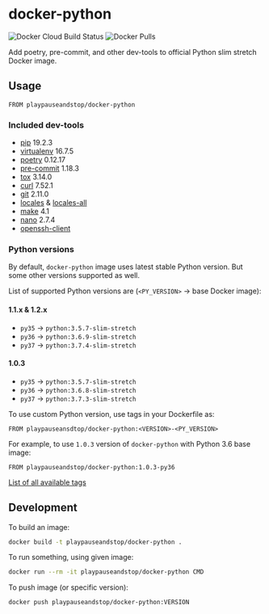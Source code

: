 # docker-python

![Docker Cloud Build Status](https://img.shields.io/docker/cloud/build/playpauseandstop/docker-python.svg)
![Docker Pulls](https://img.shields.io/docker/pulls/playpauseandstop/docker-python.svg)

Add poetry, pre-commit, and other dev-tools to official Python slim stretch
Docker image.

## Usage

```
FROM playpauseandstop/docker-python
```

### Included dev-tools

- [pip](https://pip.pypa.io) 19.2.3
- [virtualenv](https://virtualenv.pypa.io) 16.7.5
- [poetry](https://poetry.eustace.io) 0.12.17
- [pre-commit](https://pre-commit.com) 1.18.3
- [tox](https://tox.readthedocs.io/) 3.14.0
- [curl](https://curl.haxx.se) 7.52.1
- [git](https://git-scm.com) 2.11.0
- [locales](https://packages.debian.org/stretch/locales) &
  [locales-all](https://packages.debian.org/stretch/locales-all)
- [make](https://www.gnu.org/software/make) 4.1
- [nano](https://www.nano-editor.org) 2.7.4
- [openssh-client](https://packages.debian.org/stretch/openssh-client)

### Python versions

By default, `docker-python` image uses latest stable Python version. But some
other versions supported as well.

List of supported Python versions are (`<PY_VERSION>` -> base Docker image):

#### 1.1.x & 1.2.x

- `py35` -> `python:3.5.7-slim-stretch`
- `py36` -> `python:3.6.9-slim-stretch`
- `py37` -> `python:3.7.4-slim-stretch`

#### 1.0.3

- `py35` -> `python:3.5.7-slim-stretch`
- `py36` -> `python:3.6.8-slim-stretch`
- `py37` -> `python:3.7.3-slim-stretch`

To use custom Python version, use tags in your Dockerfile as:

```
FROM playpauseansdtop/docker-python:<VERSION>-<PY_VERSION>
```

For example, to use `1.0.3` version of `docker-python` with Python 3.6 base
image:

```
FROM playpauseandstop/docker-python:1.0.3-py36
```

[List of all available tags](https://hub.docker.com/r/playpauseandstop/docker-python/tags)

## Development

To build an image:

```bash
docker build -t playpauseandstop/docker-python .
```

To run something, using given image:

```bash
docker run --rm -it playpauseandstop/docker-python CMD
```

To push image (or specific version):

```bash
docker push playpauseandstop/docker-python:VERSION
```
